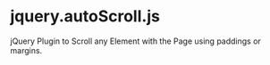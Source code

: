 jquery.autoScroll.js
====================

jQuery Plugin to Scroll any Element with the Page using paddings or margins.
